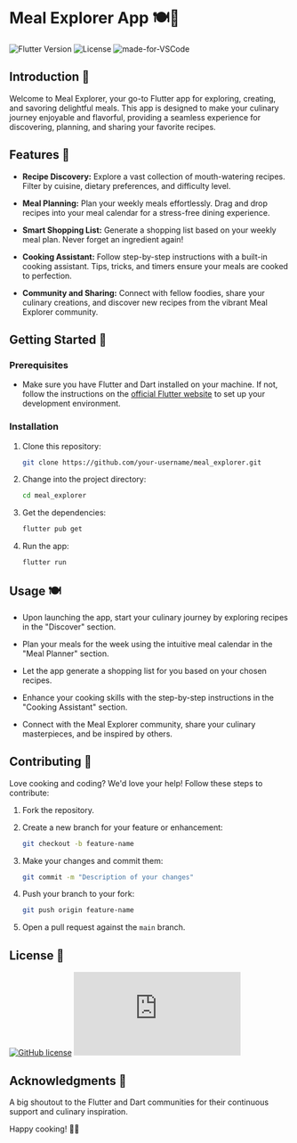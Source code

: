# Meal Explorer App 🍽️📱

![Flutter Version](https://img.shields.io/badge/flutter-v2.5.0-blue)
![License](https://img.shields.io/badge/license-MIT-green)
![made-for-VSCode](https://img.shields.io/badge/Made%20for-VSCode-1f425f.svg)

## Introduction 🌮

Welcome to Meal Explorer, your go-to Flutter app for exploring, creating, and savoring delightful meals. This app is designed to make your culinary journey enjoyable and flavorful, providing a seamless experience for discovering, planning, and sharing your favorite recipes.

## Features 🍕

- **Recipe Discovery:** Explore a vast collection of mouth-watering recipes. Filter by cuisine, dietary preferences, and difficulty level.

- **Meal Planning:** Plan your weekly meals effortlessly. Drag and drop recipes into your meal calendar for a stress-free dining experience.

- **Smart Shopping List:** Generate a shopping list based on your weekly meal plan. Never forget an ingredient again!

- **Cooking Assistant:** Follow step-by-step instructions with a built-in cooking assistant. Tips, tricks, and timers ensure your meals are cooked to perfection.

- **Community and Sharing:** Connect with fellow foodies, share your culinary creations, and discover new recipes from the vibrant Meal Explorer community.

## Getting Started 🍱

### Prerequisites

- Make sure you have Flutter and Dart installed on your machine. If not, follow the instructions on the [official Flutter website](https://flutter.dev/docs/get-started/install) to set up your development environment.

### Installation

1. Clone this repository:

    ```bash
    git clone https://github.com/your-username/meal_explorer.git
    ```

2. Change into the project directory:

    ```bash
    cd meal_explorer
    ```

3. Get the dependencies:

    ```bash
    flutter pub get
    ```

4. Run the app:

    ```bash
    flutter run
    ```

## Usage 🍽️

- Upon launching the app, start your culinary journey by exploring recipes in the "Discover" section.

- Plan your meals for the week using the intuitive meal calendar in the "Meal Planner" section.

- Let the app generate a shopping list for you based on your chosen recipes.

- Enhance your cooking skills with the step-by-step instructions in the "Cooking Assistant" section.

- Connect with the Meal Explorer community, share your culinary masterpieces, and be inspired by others.

## Contributing 🍲

Love cooking and coding? We'd love your help! Follow these steps to contribute:

1. Fork the repository.

2. Create a new branch for your feature or enhancement:

    ```bash
    git checkout -b feature-name
    ```

3. Make your changes and commit them:

    ```bash
    git commit -m "Description of your changes"
    ```

4. Push your branch to your fork:

    ```bash
    git push origin feature-name
    ```

5. Open a pull request against the `main` branch.

## License 📜

[![GitHub license](https://img.shields.io/github/license/Naereen/StrapDown.js.svg)](https://github.com/DehyaKhurraim/E-Learning-Platform/blob/master/LICENSE)
[![Latest release](https://badgen.net/github/release/Naereen/Strapdown.js)](https://github.com/DehyaKhurraim/E-Learning-Platform/releases)

## Acknowledgments 🙏

A big shoutout to the Flutter and Dart communities for their continuous support and culinary inspiration.

Happy cooking! 🍳🎉
